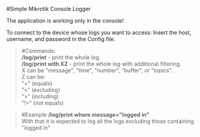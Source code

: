 #Simple Mikrotik Console Logger

The application is working only in the console!

To connect to the device whose logs you want to access:
Insert the host, username, and password in the Config file.

> #Commands:
><br/>**/log/print** - print the whole log.
><br/>**/log/print with XZ** - print the whole log with additional filtering.
><br/>X can be "message", "time", "number", "buffer", or "topics".
><br/>Z can be:
><br/>"=" (equals)
><br/>"<" (excluding)
><br/>">" (including)
><br/>"!=" (not equals)

> #Example
>**/log/print where message<"logged in"**
><br/>With that it is expected to log all the logs excluding those containing "logged in"
